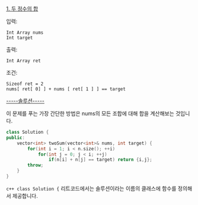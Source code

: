 <a href="https://leetcode.com/problems/two-sum/description/" title="Two Sum">1. 두 정수의 합</a>

입력:
```Cool
Int Array nums
Int target
```
출력: 
```Cool
Int Array ret
```
조건: 
```Cool
Sizeof ret = 2
nums[ ret[ 0] ] + nums [ ret[ 1 ] ] == target
```
<a href="https://leetcode.com/problems/two-sum/editorial/" title="Two Sum">-----솔루션-----</a>

이 문제를 푸는 가장 간단한 방법은 nums의 모든 조합에 대해 합을 계산해보는 것입니다.

```c++
class Solution {
public:
    vector<int> twoSum(vector<int>& nums, int target) {
        for(int i = 1; i < n.size(); ++i)
            for(int j = 0; j < i; ++j)
                if(n[i] + n[j] == target) return {i,j};
        throw;
    }
}
```
`c++ class Solution {`
리트코드에서는 솔루션이라는 이름의 클래스에 함수를 정의해서 제공합니다.  
